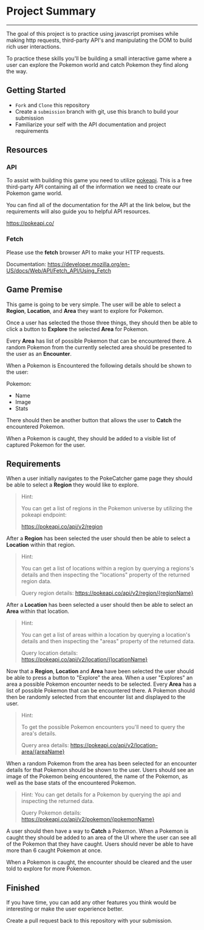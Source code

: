 # Project Summary

---

The goal of this project is to practice using javascript promises while making
http requests, third-party API's and manipulating the DOM to build rich user
interactions.

To practice these skills you'll be building a small interactive game where a
user can explore the Pokemon world and catch Pokemon they find along the way.

## Getting Started

- `Fork` and `Clone` this repository
- Create a `submission` branch with git, use this branch to build your
  submission
- Familiarize your self with the API documentation and project requirements

## Resources

### API

To assist with building this game you need to utilize
[pokeapi](https://pokeapi.co/). This is a free third-party API containing all of
the information we need to create our Pokemon game world.

You can find all of the documentation for the API at the link below, but the
requirements will also guide you to helpful API resources.

https://pokeapi.co/

### Fetch

Please use the **fetch** browser API to make your HTTP requests.

Documentation:
https://developer.mozilla.org/en-US/docs/Web/API/Fetch_API/Using_Fetch

## Game Premise

This game is going to be very simple. The user will be able to select a
**Region**, **Location**, and **Area** they want to explore for Pokemon.

Once a user has selected the those three things, they should then be able to
click a button to **Explore** the selected **Area** for Pokemon.

Every **Area** has list of possible Pokemon that can be encountered there. A
random Pokemon from the currently selected area should be presented to the user
as an **Encounter**.

When a Pokemon is Encountered the following details should be shown to the user:

Pokemon:

- Name
- Image
- Stats

There should then be another button that allows the user to **Catch** the
encountered Pokemon.

When a Pokemon is caught, they should be added to a visible list of captured
Pokemon for the user.

## Requirements

When a user initially navigates to the PokeCatcher game page they should be able
to select a **Region** they would like to explore.

> Hint:
>
> You can get a list of regions in the Pokemon universe by utilizing the pokeapi
> endpoint:
>
> https://pokeapi.co/api/v2/region

After a **Region** has been selected the user should then be able to select a
**Location** within that region.

> Hint:
>
> You can get a list of locations within a region by querying a regions's
> details and then inspecting the "locations" property of the returned region
> data.
>
> Query region details: https://pokeapi.co/api/v2/region/{regionName}

After a **Location** has been selected a user should then be able to select an
**Area** within that location.

> Hint:
>
> You can get a list of areas within a location by querying a location's details
> and then inspecting the "areas" property of the returned data.
>
> Query location details: https://pokeapi.co/api/v2/location/{locationName}

Now that a **Region**, **Location** and **Area** have been selected the user
should be able to press a button to "Explore" the area. When a user "Explores"
an area a possible Pokemon encounter needs to be selected. Every **Area** has a
list of possible Pokemon that can be encountered there. A Pokemon should then be
randomly selected from that encounter list and displayed to the user.

> Hint:
>
> To get the possible Pokemon encounters you'll need to query the area's
> details.
>
> Query area details: https://pokeapi.co/api/v2/location-area/{areaName}

When a random Pokemon from the area has been selected for an encounter details
for that Pokemon should be shown to the user. Users should see an image of the
Pokemon being encountered, the name of the Pokemon, as well as the base stats of
the encountered Pokemon.

> Hint: You can get details for a Pokemon by querying the api and inspecting the
> returned data.
>
> Query Pokemon details: https://pokeapi.co/api/v2/pokemon/{pokemonName}

A user should then have a way to **Catch** a Pokemon. When a Pokemon is caught
they should be added to an area of the UI where the user can see all of the
Pokemon that they have caught. Users should never be able to have more than 6
caught Pokemon at once.

When a Pokemon is caught, the encounter should be cleared and the user told to
explore for more Pokemon.

## Finished

If you have time, you can add any other features you think would be interesting
or make the user experience better.

Create a pull request back to this repository with your submission.
